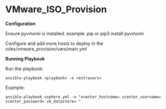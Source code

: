 # VMware_ISO_Provision

**Configuration**

Ensure pyvmomi is installed. example: pip or pip3 install pyvmomi

Configure and add more hosts to deploy in the roles/vmware_provision/vars/main.yml

**Running Playbook**

Run the playbook:

```
ansible-playbook <playbook> -e <extravars>
```
Example:
```
ansible-playbook vsphere.yml -e "vcenter_hostname= vcenter_username= vcenter_password= vm_datastore= "
```
